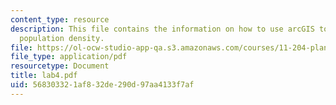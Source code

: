 ```yaml
---
content_type: resource
description: This file contains the information on how to use arcGIS to visualize
  population density.
file: https://ol-ocw-studio-app-qa.s3.amazonaws.com/courses/11-204-planning-communications-and-digital-media-fall-2004/568303321af832de290d97aa4133f7af_lab4.pdf
file_type: application/pdf
resourcetype: Document
title: lab4.pdf
uid: 56830332-1af8-32de-290d-97aa4133f7af
---
```

